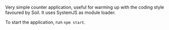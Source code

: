 Very simple counter application, useful for warming up with the coding style favoured by Soil. It uses SystemJS as
module loader.

To start the application, run `npm start`.
